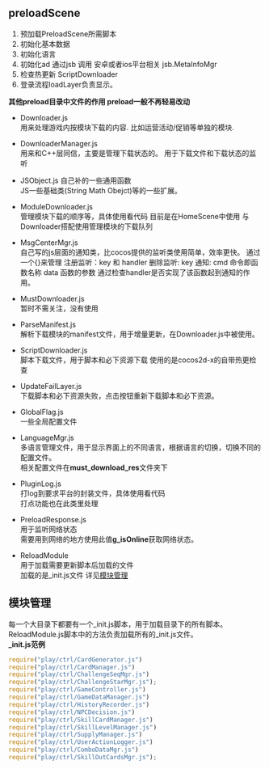 ## preloadScene  
1. 预加载PreloadScene所需脚本  
2. 初始化基本数据
3. 初始化语言
4. 初始化ad  通过jsb 调用 安卓或者ios平台相关 jsb.MetaInfoMgr  
5. 检查热更新 ScriptDownloader  
6. 登录流程loadLayer负责显示。

**其他preload目录中文件的作用 preload一般不再轻易改动**

* Downloader.js  
用来处理游戏内按模块下载的内容.
比如运营活动/促销等单独的模块.

* DownloaderManager.js  
用来和C++层同信，主要是管理下载状态的。
用于下载文件和下载状态的监听

* JSObject.js 自己补的一些通用函数  
JS一些基础类(String Math Obejct)等的一些扩展。

* ModuleDownloader.js   
管理模块下载的顺序等，具体使用看代码
目前是在HomeScene中使用
与Downloader搭配使用管理模块的下载队列

* MsgCenterMgr.js   
自己写的js层面的通知类，比cocos提供的监听类使用简单，效率更快。
通过一个{}来管理
注册监听：key 和 handler
删除监听: key
通知: cmd 命令即函数名称 data 函数的参数 通过检查handler是否实现了该函数起到通知的作用。

* MustDownloader.js   
暂时不需关注，没有使用

* ParseManifest.js   
解析下载模块的manifest文件，用于增量更新，在Downloader.js中被使用。

* ScriptDownloader.js   
脚本下载文件，用于脚本和必下资源下载
使用的是cocos2d-x的自带热更检查

* UpdateFailLayer.js   
下载脚本和必下资源失败，点击按钮重新下载脚本和必下资源。

* GlobalFlag.js   
一些全局配置文件

* LanguageMgr.js  
多语言管理文件，用于显示界面上的不同语言，根据语言的切换，切换不同的配置文件。  
相关配置文件在**must_download_res**文件夹下

* PluginLog.js   
打log到要求平台的封装文件，具体使用看代码  
打点功能也在此类里处理

* PreloadResponse.js   
用于监听网络状态  
需要用到网络的地方使用此值**g_isOnline**获取网络状态。

* ReloadModule  
用于加载需要更新脚本后加载的文件  
加载的是_init.js文件
详见[模块管理](#模块管理)


## 模块管理
每一个大目录下都要有一个_init.js脚本，用于加载目录下的所有脚本。  
ReloadModule.js脚本中的方法负责加载所有的_init.js文件。  
**_init.js范例**
```js
require("play/ctrl/CardGenerator.js")
require("play/ctrl/CardManager.js")
require("play/ctrl/ChallengeSeqMgr.js")
require("play/ctrl/ChallengeStarMgr.js");
require("play/ctrl/GameController.js")
require("play/ctrl/GameDataManager.js")
require("play/ctrl/HistoryRecorder.js")
require("play/ctrl/NPCDecision.js")
require("play/ctrl/SkillCardManager.js")
require("play/ctrl/SkillLevelManager.js")
require("play/ctrl/SupplyManager.js")
require("play/ctrl/UserActionLogger.js")
require("play/ctrl/ComboDataMgr.js")
require("play/ctrl/SkillOutCardsMgr.js");
```
